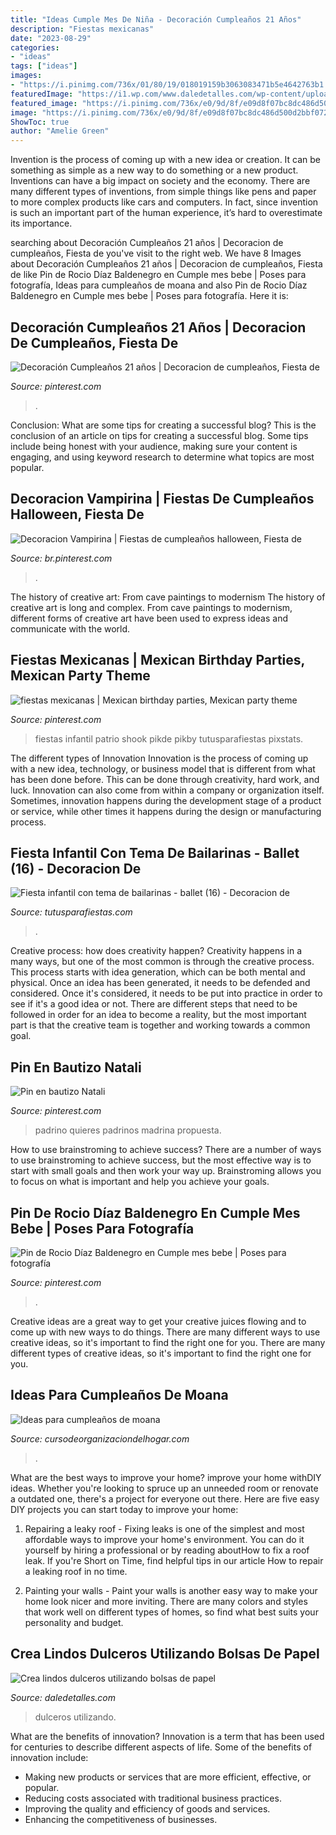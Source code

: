 ```yaml
---
title: "Ideas Cumple Mes De Niña - Decoración Cumpleaños 21 Años"
description: "Fiestas mexicanas"
date: "2023-08-29"
categories:
- "ideas"
tags: ["ideas"]
images:
- "https://i.pinimg.com/736x/01/80/19/018019159b3063083471b5e4642763b1.jpg"
featuredImage: "https://i1.wp.com/www.daledetalles.com/wp-content/uploads/2017/05/bolsas-de-papel22.jpg"
featured_image: "https://i.pinimg.com/736x/e0/9d/8f/e09d8f07bc8dc486d500d2bbf072b3b6.jpg"
image: "https://i.pinimg.com/736x/e0/9d/8f/e09d8f07bc8dc486d500d2bbf072b3b6.jpg"
ShowToc: true
author: "Amelie Green"
---
```



Invention is the process of coming up with a new idea or creation. It can be something as simple as a new way to do something or a new product. Inventions can have a big impact on society and the economy. There are many different types of inventions, from simple things like pens and paper to more complex products like cars and computers. In fact, since invention is such an important part of the human experience, it’s hard to overestimate its importance.

	

		
searching about Decoración Cumpleaños 21 años | Decoracion de cumpleaños, Fiesta de you've visit to the right web. We have 8 Images about Decoración Cumpleaños 21 años | Decoracion de cumpleaños, Fiesta de like Pin de Rocio Díaz Baldenegro en Cumple mes bebe | Poses para fotografía, Ideas para cumpleaños de moana and also Pin de Rocio Díaz Baldenegro en Cumple mes bebe | Poses para fotografía. Here it is:
		
    
## Decoración Cumpleaños 21 Años | Decoracion De Cumpleaños, Fiesta De

<img loading=lazy src="https://i.pinimg.com/736x/e0/9d/8f/e09d8f07bc8dc486d500d2bbf072b3b6.jpg" onerror="this.onerror=null;this.src='https://tse2.mm.bing.net/th?id=OIP.xJYyyZr0_pj2aufyV2BH2QHaGu&amp;pid=15.1';" alt="Decoración Cumpleaños 21 años | Decoracion de cumpleaños, Fiesta de">

_Source: pinterest.com_

>. 

	

Conclusion: What are some tips for creating a successful blog?
This is the conclusion of an article on tips for creating a successful blog. 
Some tips include being honest with your audience, making sure your content is engaging, and using keyword research to determine what topics are most popular.

    
## Decoracion Vampirina | Fiestas De Cumpleaños Halloween, Fiesta De

<img loading=lazy src="https://i.pinimg.com/736x/4c/f1/c6/4cf1c6c24efa3e3b8b79ff8d2dc97b86.jpg" onerror="this.onerror=null;this.src='https://tse1.mm.bing.net/th?id=OIP.w4SpPUzsYHyVrYe4S6ifKwHaGo&amp;pid=15.1';" alt="Decoracion Vampirina | Fiestas de cumpleaños halloween, Fiesta de">

_Source: br.pinterest.com_

>. 

	

The history of creative art: From cave paintings to modernism
The history of creative art is long and complex. From cave paintings to modernism, different forms of creative art have been used to express ideas and communicate with the world.

    
## Fiestas Mexicanas | Mexican Birthday Parties, Mexican Party Theme

<img loading=lazy src="https://i.pinimg.com/736x/e7/3c/c5/e73cc5df527d8a44c4fb4732950ce90f.jpg" onerror="this.onerror=null;this.src='https://tse3.mm.bing.net/th?id=OIP.YFeP1HI9MiwGjY0a1eM1EAHaLH&amp;pid=15.1';" alt="fiestas mexicanas | Mexican birthday parties, Mexican party theme">

_Source: pinterest.com_

>fiestas infantil patrio shook pikde pikby tutusparafiestas pixstats. 

	

The different types of Innovation
Innovation is the process of coming up with a new idea, technology, or business model that is different from what has been done before. This can be done through creativity, hard work, and luck. Innovation can also come from within a company or organization itself. Sometimes, innovation happens during the development stage of a product or service, while other times it happens during the design or manufacturing process.

    
## Fiesta Infantil Con Tema De Bailarinas - Ballet (16) - Decoracion De

<img loading=lazy src="https://tutusparafiestas.com/wp-content/uploads/2017/02/Fiesta-infantil-con-tema-de-bailarinas-ballet-16.jpg" onerror="this.onerror=null;this.src='https://tse1.mm.bing.net/th?id=OIP.RCbOhipbjJgbLJ5A5BZZbgHaJ3&amp;pid=15.1';" alt="Fiesta infantil con tema de bailarinas - ballet (16) - Decoracion de">

_Source: tutusparafiestas.com_

>. 

	

Creative process: how does creativity happen?
Creativity happens in a many ways, but one of the most common is through the creative process. This process starts with idea generation, which can be both mental and physical. Once an idea has been generated, it needs to be defended and considered. Once it's considered, it needs to be put into practice in order to see if it's a good idea or not. There are different steps that need to be followed in order for an idea to become a reality, but the most important part is that the creative team is together and working towards a common goal.

    
## Pin En Bautizo Natali

<img loading=lazy src="https://i.pinimg.com/736x/41/24/2e/41242ed9e4a194386a61ebaad518f263.jpg" onerror="this.onerror=null;this.src='https://tse2.mm.bing.net/th?id=OIP.UqEaabKfBgpRGasf5H7H-wHaHa&amp;pid=15.1';" alt="Pin en bautizo Natali">

_Source: pinterest.com_

>padrino quieres padrinos madrina propuesta. 

	

How to use brainstroming to achieve success?
There are a number of ways to use brainstroming to achieve success, but the most effective way is to start with small goals and then work your way up. Brainstroming allows you to focus on what is important and help you achieve your goals.

    
## Pin De Rocio Díaz Baldenegro En Cumple Mes Bebe | Poses Para Fotografía

<img loading=lazy src="https://i.pinimg.com/736x/01/80/19/018019159b3063083471b5e4642763b1.jpg" onerror="this.onerror=null;this.src='https://tse1.mm.bing.net/th?id=OIP.MEN455Jmcyagg_3XE3TyjwHaJ4&amp;pid=15.1';" alt="Pin de Rocio Díaz Baldenegro en Cumple mes bebe | Poses para fotografía">

_Source: pinterest.com_

>. 

	

Creative ideas are a great way to get your creative juices flowing and to come up with new ways to do things. There are many different ways to use creative ideas, so it's important to find the right one for you. There are many different types of creative ideas, so it's important to find the right one for you.

    
## Ideas Para Cumpleaños De Moana

<img loading=lazy src="https://cursodeorganizaciondelhogar.com/wp-content/uploads/2017/07/ideas-para-cumpleanos-de-moana-6.jpg" onerror="this.onerror=null;this.src='https://tse3.mm.bing.net/th?id=OIP.NkzROd2KM9d3LSNHNWXrJAHaNK&amp;pid=15.1';" alt="Ideas para cumpleaños de moana">

_Source: cursodeorganizaciondelhogar.com_

>. 

	

What are the best ways to improve your home?
improve your home withDIY ideas. Whether you're looking to spruce up an unneeded room or renovate a outdated one, there's a project for everyone out there. Here are five easy DIY projects you can start today to improve your home: 
1. Repairing a leaky roof - Fixing leaks is one of the simplest and most affordable ways to improve your home's environment. You can do it yourself by hiring a professional or by reading aboutHow to fix a roof leak. If you're Short on Time, find helpful tips in our article How to repair a leaking roof in no time. 

2. Painting your walls - Paint your walls is another easy way to make your home look nicer and more inviting. There are many colors and styles that work well on different types of homes, so find what best suits your personality and budget.

    
## Crea Lindos Dulceros Utilizando Bolsas De Papel

<img loading=lazy src="https://i1.wp.com/www.daledetalles.com/wp-content/uploads/2017/05/bolsas-de-papel22.jpg" onerror="this.onerror=null;this.src='https://tse4.mm.bing.net/th?id=OIP.TnmERUPh1bxYeCcC6DOMVAHaNK&amp;pid=15.1';" alt="Crea lindos dulceros utilizando bolsas de papel">

_Source: daledetalles.com_

>dulceros utilizando. 

	

What are the benefits of innovation?
Innovation is a term that has been used for centuries to describe different aspects of life. Some of the benefits of innovation include: 
- Making new products or services that are more efficient, effective, or popular.
- Reducing costs associated with traditional business practices.
- Improving the quality and efficiency of goods and services. 
- Enhancing the competitiveness of businesses.

